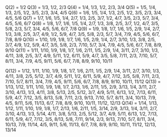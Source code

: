    Q(2) =                                                                                                                                       1/2
   Q(3) =                                                                                                                                  1/3, 1/2, 2/3
   Q(4) =                                                                                                                             1/4, 1/3, 1/2, 2/3, 3/4
   Q(5) =                                                                                                                   1/5, 1/4, 1/3, 2/5, 1/2, 3/5, 2/3, 3/4, 4/5
   Q(6) =                                                                                                              1/6, 1/5, 1/4, 1/3, 2/5, 1/2, 3/5, 2/3, 3/4, 4/5, 5/6
   Q(7) =                                                                                               1/7, 1/6, 1/5, 1/4, 2/7, 1/3, 2/5, 3/7, 1/2, 4/7, 3/5, 2/3, 5/7, 3/4, 4/5, 5/6, 6/7
   Q(8) =                                                                                     1/8, 1/7, 1/6, 1/5, 1/4, 2/7, 1/3, 3/8, 2/5, 3/7, 1/2, 4/7, 3/5, 5/8, 2/3, 5/7, 3/4, 4/5, 5/6, 6/7, 7/8
   Q(9) =                                                                      1/9, 1/8, 1/7, 1/6, 1/5, 2/9, 1/4, 2/7, 1/3, 3/8, 2/5, 3/7, 4/9, 1/2, 5/9, 4/7, 3/5, 5/8, 2/3, 5/7, 3/4, 7/9, 4/5, 5/6, 6/7, 7/8, 8/9
   Q(10) =                                                         1/10, 1/9, 1/8, 1/7, 1/6, 1/5, 2/9, 1/4, 2/7, 3/10, 1/3, 3/8, 2/5, 3/7, 4/9, 1/2, 5/9, 4/7, 3/5, 5/8, 2/3, 7/10, 5/7, 3/4, 7/9, 4/5, 5/6, 6/7, 7/8, 8/9, 9/10
   Q(11) =                           1/11, 1/10, 1/9, 1/8, 1/7, 1/6, 2/11, 1/5, 2/9, 1/4, 3/11, 2/7, 3/10, 1/3, 4/11, 3/8, 2/5, 3/7, 4/9, 5/11, 1/2, 6/11, 5/9, 4/7, 3/5, 5/8, 7/11, 2/3, 7/10, 5/7, 8/11, 3/4, 7/9, 4/5, 9/11, 5/6, 6/7, 7/8, 8/9, 9/10, 10/11




   
  Q(12) = 1/12, 1/11, 1/10, 1/9, 1/8, 1/7, 1/6, 2/11, 1/5, 2/9, 1/4, 3/11, 2/7, 3/10, 1/3, 4/11, 3/8, 2/5, 5/12, 3/7, 4/9, 5/11, 1/2, 6/11, 5/9, 4/7, 7/12, 3/5, 5/8, 7/11, 2/3, 7/10, 5/7, 8/11, 3/4, 7/9, 4/5, 9/11, 5/6, 6/7, 7/8, 8/9, 9/10, 10/11, 11/12
  Q(13) = 1/13, 1/12, 1/11, 1/10, 1/9, 1/8, 1/7, 2/13, 1/6, 2/11, 1/5, 2/9, 3/13, 1/4, 3/11, 2/7, 3/10, 4/13, 1/3, 4/11, 3/8, 5/13, 2/5, 5/12, 3/7, 4/9, 5/11, 6/13, 1/2, 7/13, 6/11, 5/9, 4/7, 7/12, 3/5, 8/13, 5/8, 7/11, 2/3, 9/13, 7/10, 5/7, 8/11, 3/4, 10/13, 7/9, 4/5, 9/11, 5/6, 11/13, 6/7, 7/8, 8/9, 9/10, 10/11, 11/12, 12/13
  Q(14) = 1/14, 1/13, 1/12, 1/11, 1/10, 1/9, 1/8, 1/7, 2/13, 1/6, 2/11, 1/5, 3/14, 2/9, 3/13, 1/4, 3/11, 2/7, 3/10, 4/13, 1/3, 5/14, 4/11, 3/8, 5/13, 2/5, 5/12, 3/7, 4/9, 5/11, 6/13, 1/2, 7/13, 6/11, 5/9, 4/7, 7/12, 3/5, 8/13, 5/8, 7/11, 9/14, 2/3, 9/13, 7/10, 5/7, 8/11, 3/4, 10/13, 7/9, 11/14, 4/5, 9/11, 5/6, 11/13, 6/7, 7/8, 8/9, 9/10, 10/11, 11/12, 12/13, 13/14